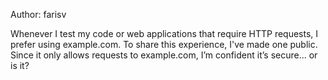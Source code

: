 Author: farisv

Whenever I test my code or web applications that require HTTP requests, I prefer using example.com. To share this experience, I've made one public. Since it only allows requests to example.com, I’m confident it’s secure... or is it?

